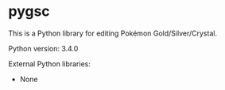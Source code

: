 # pygsc

This is a Python library for editing Pokémon Gold/Silver/Crystal.

Python version: 3.4.0

External Python libraries:
* None
